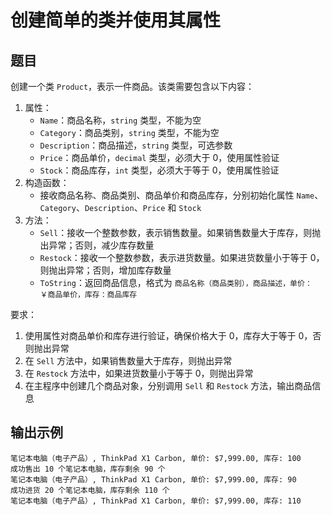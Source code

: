 # 创建简单的类并使用其属性

## 题目

创建一个类 `Product`，表示一件商品。该类需要包含以下内容：

1. 属性：
   * `Name`：商品名称，`string` 类型，不能为空
   * `Category`：商品类别，`string` 类型，不能为空
   * `Description`：商品描述，`string` 类型，可选参数
   * `Price`：商品单价，`decimal` 类型，必须大于 0，使用属性验证
   * `Stock`：商品库存，`int` 类型，必须大于等于 0，使用属性验证
2. 构造函数：
   * 接收商品名称、商品类别、商品单价和商品库存，分别初始化属性 `Name`、`Category`、`Description`、`Price` 和 `Stock`
3. 方法：
   * `Sell`：接收一个整数参数，表示销售数量。如果销售数量大于库存，则抛出异常；否则，减少库存数量
   * `Restock`：接收一个整数参数，表示进货数量。如果进货数量小于等于 0，则抛出异常；否则，增加库存数量
   * `ToString`：返回商品信息，格式为 `商品名称（商品类别），商品描述，单价：￥商品单价，库存：商品库存`

要求：

1. 使用属性对商品单价和库存进行验证，确保价格大于 0，库存大于等于 0，否则抛出异常
2. 在 `Sell` 方法中，如果销售数量大于库存，则抛出异常
3. 在 `Restock` 方法中，如果进货数量小于等于 0，则抛出异常
4. 在主程序中创建几个商品对象，分别调用 `Sell` 和 `Restock` 方法，输出商品信息

## 输出示例

```plaintext
笔记本电脑（电子产品）, ThinkPad X1 Carbon, 单价: $7,999.00, 库存: 100
成功售出 10 个笔记本电脑，库存剩余 90 个
笔记本电脑（电子产品）, ThinkPad X1 Carbon, 单价: $7,999.00, 库存: 90
成功进货 20 个笔记本电脑，库存剩余 110 个
笔记本电脑（电子产品）, ThinkPad X1 Carbon, 单价: $7,999.00, 库存: 110
```
